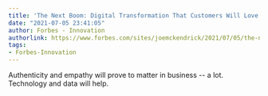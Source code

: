 ```yaml
---
title: 'The Next Boom: Digital Transformation That Customers Will Love'
date: "2021-07-05 23:41:05"
author: Forbes - Innovation
authorlink: https://www.forbes.com/sites/joemckendrick/2021/07/05/the-next-boom-digital-transformation-that-customers-will-love/
tags:
- Forbes-Innovation
---
```

Authenticity and empathy will prove to matter in business -- a lot. Technology and data will help.